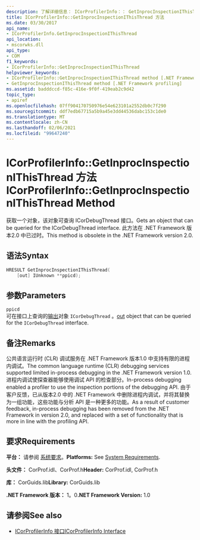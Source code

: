 ```yaml
---
description: 了解详细信息： ICorProfilerInfo：： GetInprocInspectionIThisThread 方法
title: ICorProfilerInfo::GetInprocInspectionIThisThread 方法
ms.date: 03/30/2017
api_name:
- ICorProfilerInfo.GetInprocInspectionIThisThread
api_location:
- mscorwks.dll
api_type:
- COM
f1_keywords:
- ICorProfilerInfo::GetInprocInspectionIThisThread
helpviewer_keywords:
- ICorProfilerInfo::GetInprocInspectionIThisThread method [.NET Framework profiling]
- GetInprocInspectionIThisThread method [.NET Framework profiling]
ms.assetid: badddccd-f85c-416e-9f0f-419eab2c9d42
topic_type:
- apiref
ms.openlocfilehash: 07ff904170750976e54e623101a2552db0c7f290
ms.sourcegitcommit: ddf7edb67715a5b9a45e3dd44536dabc153c1de0
ms.translationtype: MT
ms.contentlocale: zh-CN
ms.lasthandoff: 02/06/2021
ms.locfileid: "99647240"
---
```

# <a name="icorprofilerinfogetinprocinspectionithisthread-method"></a><span data-ttu-id="4a260-103">ICorProfilerInfo::GetInprocInspectionIThisThread 方法</span><span class="sxs-lookup"><span data-stu-id="4a260-103">ICorProfilerInfo::GetInprocInspectionIThisThread Method</span></span>

<span data-ttu-id="4a260-104">获取一个对象，该对象可查询 ICorDebugThread 接口。</span><span class="sxs-lookup"><span data-stu-id="4a260-104">Gets an object that can be queried for the ICorDebugThread interface.</span></span> <span data-ttu-id="4a260-105">此方法在 .NET Framework 版本2.0 中已过时。</span><span class="sxs-lookup"><span data-stu-id="4a260-105">This method is obsolete in the .NET Framework version 2.0.</span></span>  
  
## <a name="syntax"></a><span data-ttu-id="4a260-106">语法</span><span class="sxs-lookup"><span data-stu-id="4a260-106">Syntax</span></span>  
  
```cpp  
HRESULT GetInprocInspectionIThisThread(  
    [out] IUnknown **ppicd);  
```  
  
## <a name="parameters"></a><span data-ttu-id="4a260-107">参数</span><span class="sxs-lookup"><span data-stu-id="4a260-107">Parameters</span></span>  

 `ppicd`  
 <span data-ttu-id="4a260-108">可在接口上查询的[输出](/cpp/atl/iunknown)对象 `ICorDebugThread` 。</span><span class="sxs-lookup"><span data-stu-id="4a260-108">[out](/cpp/atl/iunknown) object that can be queried for the `ICorDebugThread` interface.</span></span>  
  
## <a name="remarks"></a><span data-ttu-id="4a260-109">备注</span><span class="sxs-lookup"><span data-stu-id="4a260-109">Remarks</span></span>  

 <span data-ttu-id="4a260-110">公共语言运行时 (CLR) 调试服务在 .NET Framework 版本1.0 中支持有限的进程内调试。</span><span class="sxs-lookup"><span data-stu-id="4a260-110">The common language runtime (CLR) debugging services supported limited in-process debugging in the .NET Framework version 1.0.</span></span> <span data-ttu-id="4a260-111">进程内调试使探查器能够使用调试 API 的检查部分。</span><span class="sxs-lookup"><span data-stu-id="4a260-111">In-process debugging enabled a profiler to use the inspection portions of the debugging API.</span></span> <span data-ttu-id="4a260-112">由于客户反馈，已从版本2.0 中的 .NET Framework 中删除进程内调试，并将其替换为一组功能，这些功能与分析 API 是一种更多的功能。</span><span class="sxs-lookup"><span data-stu-id="4a260-112">As a result of customer feedback, in-process debugging has been removed from the .NET Framework in version 2.0, and replaced with a set of functionality that is more in line with the profiling API.</span></span>  
  
## <a name="requirements"></a><span data-ttu-id="4a260-113">要求</span><span class="sxs-lookup"><span data-stu-id="4a260-113">Requirements</span></span>  

 <span data-ttu-id="4a260-114">**平台：** 请参阅 [系统要求](../../get-started/system-requirements.md)。</span><span class="sxs-lookup"><span data-stu-id="4a260-114">**Platforms:** See [System Requirements](../../get-started/system-requirements.md).</span></span>  
  
 <span data-ttu-id="4a260-115">**头文件：** CorProf.idl、CorProf.h</span><span class="sxs-lookup"><span data-stu-id="4a260-115">**Header:** CorProf.idl, CorProf.h</span></span>  
  
 <span data-ttu-id="4a260-116">**库：** CorGuids.lib</span><span class="sxs-lookup"><span data-stu-id="4a260-116">**Library:** CorGuids.lib</span></span>  
  
 <span data-ttu-id="4a260-117">**.NET Framework 版本：** 1。0</span><span class="sxs-lookup"><span data-stu-id="4a260-117">**.NET Framework Version:** 1.0</span></span>  
  
## <a name="see-also"></a><span data-ttu-id="4a260-118">请参阅</span><span class="sxs-lookup"><span data-stu-id="4a260-118">See also</span></span>

- [<span data-ttu-id="4a260-119">ICorProfilerInfo 接口</span><span class="sxs-lookup"><span data-stu-id="4a260-119">ICorProfilerInfo Interface</span></span>](icorprofilerinfo-interface.md)
